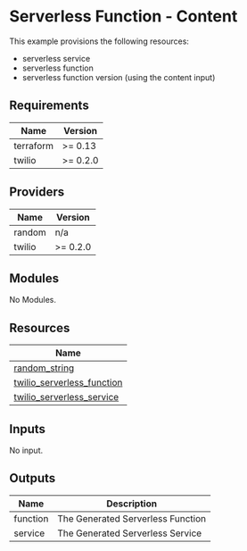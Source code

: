 # Serverless Function - Content

This example provisions the following resources:

- serverless service
- serverless function
- serverless function version (using the content input)

## Requirements

| Name      | Version  |
| --------- | -------- |
| terraform | >= 0.13  |
| twilio    | >= 0.2.0 |

## Providers

| Name   | Version  |
| ------ | -------- |
| random | n/a      |
| twilio | >= 0.2.0 |

## Modules

No Modules.

## Resources

| Name                                                                                                                              |
| --------------------------------------------------------------------------------------------------------------------------------- |
| [random_string](https://registry.terraform.io/providers/hashicorp/random/latest/docs/resources/string)                            |
| [twilio_serverless_function](https://registry.terraform.io/providers/RJPearson94/twilio/0.2.0/docs/resources/serverless_function) |
| [twilio_serverless_service](https://registry.terraform.io/providers/RJPearson94/twilio/0.2.0/docs/resources/serverless_service)   |

## Inputs

No input.

## Outputs

| Name     | Description                       |
| -------- | --------------------------------- |
| function | The Generated Serverless Function |
| service  | The Generated Serverless Service  |
